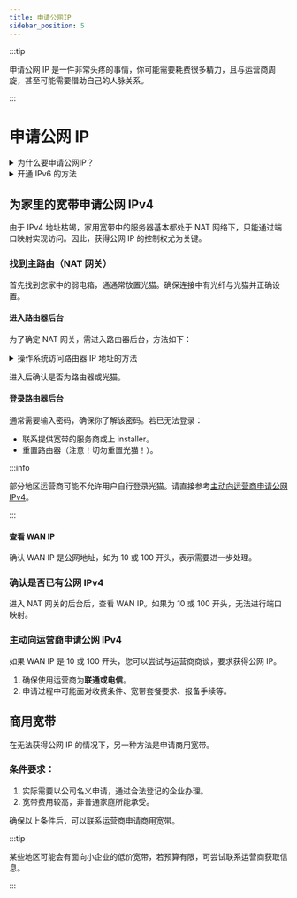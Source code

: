 ```yaml
---
title: 申请公网IP
sidebar_position: 5
---
```


:::tip

申请公网 IP 是一件非常头疼的事情，你可能需要耗费很多精力，且与运营商周旋，甚至可能需要借助自己的人脉关系。

:::

# 申请公网 IP

<details>
  <summary>为什么要申请公网IP？</summary>

## IPv4 的枯竭和 IPv6 推广的层层阻力

IPv4 四则位表示法能够支持 4,294,967,296（约 40 亿）个地址。然而，由于某些特殊规则，如以 `192.168` 开头的 IP 地址仅限于内网使用，实际上分配给互联网上设备的 IP 地址远少于总量。面对全球超过 70 亿人口，40 亿的地址本就不足，加之各国之间的资源分配不均，美国国防部和贝尔实验室就拥有大量 IPv4 地址，而中国大陆只有约 4 亿个，无法满足 14 亿人的需求。

为了解决 IPv4 地址短缺的问题，引入了 NAT 技术。NAT 的原理是将多台设备置于一个局域网中，局域网内的设备不直接获得公网 IP，只通过 NAT 网关来连接互联网。

然而，局域网中的设备如果需要作为服务器，仍然可以通过两种方式实现：

1. **端口映射**：NAT 网关主动将其公网 IP 的某些端口流量转发到局域网内特定设备的端口。
2. **NAT 打洞**：通过客户端和服务器间的双向连接，让 NAT 的网络设备直接建立连接。

然而，由于越来越多的家庭和公司网络使用 NAT，IPv4 地址变得愈加紧缺，同时各大运营商因使用便捷，也更倾向于维护现有的 NAT 架构，阻碍了 IPv6 的推广。

IPv6 地址格式长，从理论上说，其地址数量庞大到足以满足未来的需求，但因与 IPv4 不兼容，推广过程困难重重。许多老旧设备无法兼容新的协议，导致推广进程缓慢。

随着用户数量的不断增加，运营商为了降低成本而选择不主动推动 IPv6，使得许多家庭宽带设备依然处于 NAT 网络下，难以自行搭建服务器。

</details>

<details>
  <summary>开通 IPv6 的方法</summary>

## 开通 IPv6

国内手机网络在大多数地区都支持 IPv6，但部分家庭宽带（如网吧、酒店等公共网络）仍然不支持。如果想查找自己网络是否支持 IPv6，可以访问 ipw.cn 或 testipv6.cn。如果不支持，可能需要手动进行操作来开启。以下是一些可能的方法（2024 年）：

1. **检查是否本身已经有 IPv6**：
   - 如果是 Windows 系统，打开任务管理器，点击性能选项卡，找到以太网查看是否有 IPv6 地址，且前缀不是 `fe80`。
2. **检查宽带是否具备 IPv6 支持**：

   - 登录路由器后台，查找 IPv6 设置。比如在华为路由器中可在网络设置中找到相关选项，确保 IPv6 功能开启。

3. **确认路由器接入方法**：

   - 确保路由器的连接方式为拨号上网（PPPoE），如果是 DDNS 方式，需要修改光猫设置为桥接模式。

4. **修改光猫设置**：

   - 如果没有修改权限，可以尝试联系运营商更改，或者自己寻找光猫的超级密码进行操作（确认前先调查相关设置方法）。

5. **使用路由器进行拨号**：

   - 将光猫改为桥接后，在路由器中设置为拨号上网（PPPoE），填写相关账号和密码。

6. **测试**：
   - 操作完成后，返回服务器检查 IPv6 是否有效，可以通过 ipw.cn 或 testipv6.cn 验证。

至此，IPv6 的设置完成。

</details>

## 为家里的宽带申请公网 IPv4

由于 IPv4 地址枯竭，家用宽带中的服务器基本都处于 NAT 网络下，只能通过端口映射实现访问。因此，获得公网 IP 的控制权尤为关键。

### 找到主路由（NAT 网关）

首先找到您家中的弱电箱，通通常放置光猫。确保连接中有光纤与光猫并正确设置。

#### 进入路由器后台

为了确定 NAT 网关，需进入路由器后台，方法如下：

<details>
  <summary>操作系统访问路由器 IP 地址的方法</summary>

- **Windows**：控制面板->网络和共享中心->查看活动网络->点击连接的网络->详细信息->IPv4 默认网关。
- **MacOS**：设置->网络->选择连接的网络->点击详细信息->TCP/IP->路由器地址。
- **Linux**：执行 `ip route` 命令。
- **iOS**：设置->WLAN->点击已连接的网络->查找路由器 IP 地址。
- **Android**：设置->网络->找到连接的 Wi-Fi，查看网关。

</details>

进入后确认是否为路由器或光猫。

#### 登录路由器后台

通常需要输入密码，确保你了解该密码。若已无法登录：

- 联系提供宽带的服务商或上 installer。
- 重置路由器（注意！切勿重置光猫！）。

:::info

部分地区运营商可能不允许用户自行登录光猫。请直接参考[主动向运营商申请公网 IPv4](#主动向运营商申请公网-ipv4)。

:::

#### 查看 WAN IP

确认 WAN IP 是公网地址，如为 10 或 100 开头，表示需要进一步处理。

### 确认是否已有公网 IPv4

进入 NAT 网关的后台后，查看 WAN IP。如果为 10 或 100 开头，无法进行端口映射。

### 主动向运营商申请公网 IPv4

如果 WAN IP 是 10 或 100 开头，您可以尝试与运营商商谈，要求获得公网 IP。

1. 确保使用运营商为**联通或电信**。
2. 申请过程中可能面对收费条件、宽带套餐要求、报备手续等。

## 商用宽带

在无法获得公网 IP 的情况下，另一种方法是申请商用宽带。

### 条件要求：

1. 实际需要以公司名义申请，通过合法登记的企业办理。
2. 宽带费用较高，非普通家庭所能承受。

确保以上条件后，可以联系运营商申请商用宽带。

:::tip

某些地区可能会有面向小企业的低价宽带，若预算有限，可尝试联系运营商获取信息。

:::
